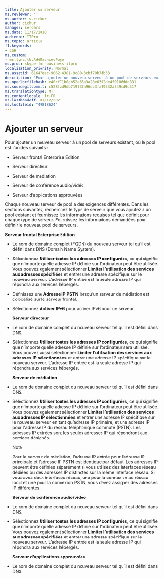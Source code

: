 ```yaml
---
title: Ajouter un serveur
ms.reviewer: ''
ms.author: v-cichur
author: cichur
manager: serdars
ms.date: 11/17/2018
audience: ITPro
ms.topic: article
f1.keywords:
- CSH
ms.custom:
- ms.lync.tb.AddMachinePage
ms.prod: skype-for-business-itpro
localization_priority: Normal
ms.assetid: 61647eac-9062-4381-9c80-3cbf70b7db33
description: 'Pour ajouter un nouveau serveur à un pool de serveurs existant, où le pool est l’un des suivants :'
ms.openlocfilehash: e40cf71b0ab52e66a3a28e0362de4f9106ddd831
ms.sourcegitcommit: c528fad9db719f3fa96dc3fa99332a349cd9d317
ms.translationtype: MT
ms.contentlocale: fr-FR
ms.lasthandoff: 01/12/2021
ms.locfileid: "49818624"
---
```

# <a name="add-server"></a>Ajouter un serveur
 
Pour ajouter un nouveau serveur à un pool de serveurs existant, où le pool est l’un des suivants :
  
- Serveur frontal Enterprise Edition
    
- Serveur directeur
    
- Serveur de médiation
    
- Serveur de conférence audio/vidéo
    
- Serveur d’applications approuvées
    
Chaque nouveau serveur de pool a des exigences différentes. Dans les sections suivantes, recherchez le type de serveur que vous ajoutez à un pool existant et fournissez les informations requises tel que définit pour chaque type de serveur. Fournissez les informations demandées pour définir le nouveau pool de serveurs.
  
 **Serveur frontal Enterprise Edition**
  
- Le nom de domaine complet (FQDN) du nouveau serveur tel qu’il est défini dans DNS (Domain Name System).
    
- Sélectionnez **Utiliser toutes les adresses IP configurées**, ce qui signifie que n’importe quelle adresse IP définie sur l’ordinateur peut être utilisée. Vous pouvez également sélectionner **Limiter l’utilisation des services aux adresses spécifiées** et entrer une adresse spécifique sur le nouveau serveur. L’adresse IP entrée est la seule adresse IP qui répondra aux services hébergés.
    
- Définissez une **Adresse IP PSTN** lorsqu’un serveur de médiation est colocalisé sur le serveur frontal.
    
- Sélectionnez **Activer IPv6** pour activer IPv6 pour ce serveur.
    
  **Serveur directeur**
  
- Le nom de domaine complet du nouveau serveur tel qu’il est défini dans DNS.
    
- Sélectionnez **Utiliser toutes les adresses IP configurées**, ce qui signifie que n’importe quelle adresse IP définie sur l’ordinateur sera utilisée. Vous pouvez aussi sélectionner **Limiter l’utilisation des services aux adresses IP sélectionnées** et entrer une adresse IP spécifique sur le nouveau serveur. L’adresse IP entrée est la seule adresse IP qui répondra aux services hébergés.
    
  **Serveur de médiation**
  
- Le nom de domaine complet du nouveau serveur tel qu’il est défini dans DNS.
    
- Sélectionnez **Utiliser toutes les adresses IP configurées**, ce qui signifie que n’importe quelle adresse IP définie sur l’ordinateur peut être utilisée. Vous pouvez également sélectionner **Limiter l’utilisation des services aux adresses IP sélectionnées** et entrer une adresse IP spécifique sur le nouveau serveur en tant qu’adresse IP primaire, et une adresse IP pour l'adresse IP du réseau téléphonique commuté (PSTN). Les adresses IP entrées sont les seules adresses IP qui répondront aux services désignés.
    
    > [!NOTE]
    > Pour le serveur de médiation, l’adresse IP entrée pour l’adresse IP principale et l’adresse IP PSTN est identique par défaut. Les adresses IP peuvent être définies séparément si vous utilisez des interfaces réseau dédiées ou des adresses IP distinctes sur la même interface réseau. Si vous avez deux interfaces réseau, une pour la connexion au réseau local et une pour la connexion PSTN, vous devez assigner des adresses IP différentes. 
  
  **Serveur de conférence audio/vidéo**
  
- Le nom de domaine complet du nouveau serveur tel qu’il est défini dans DNS.
    
- Sélectionnez **Utiliser toutes les adresses IP configurées**, ce qui signifie que n’importe quelle adresse IP définie sur l’ordinateur peut être utilisée. Vous pouvez également sélectionner **Limiter l’utilisation des services aux adresses spécifiées** et entrer une adresse spécifique sur le nouveau serveur. L’adresse IP entrée est la seule adresse IP qui répondra aux services hébergés.
    
  **Serveur d’applications approuvées**
  
- Le nom de domaine complet du nouveau serveur tel qu’il est défini dans DNS.
    

